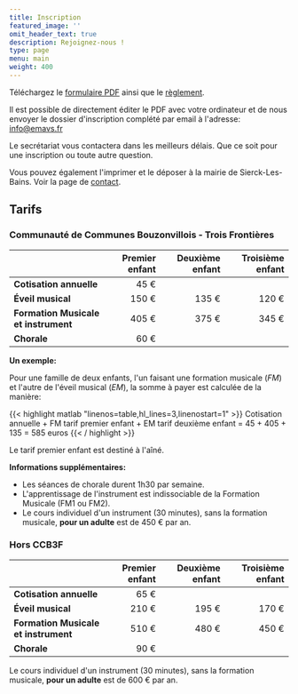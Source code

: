 ```yaml
---
title: Inscription
featured_image: ''
omit_header_text: true
description: Rejoignez-nous !
type: page
menu: main
weight: 400
---
```


Téléchargez le [formulaire PDF](/files/EMAVS-inscription-2022-2023.pdf) ainsi que le
[règlement](/files/EMAVS-reglement-interieur.pdf).

Il est possible de directement éditer le PDF avec votre ordinateur et de nous envoyer
le dossier d'inscription complété par email à l'adresse: info@emavs.fr

Le secrétariat vous contactera dans les meilleurs délais. Que ce soit pour une
inscription ou toute autre question.

Vous pouvez également l'imprimer et le déposer à la mairie de Sierck-Les-Bains.
Voir la page de [contact](/contact).  



## Tarifs

### Communauté de Communes Bouzonvillois - Trois Frontières

|                                       | Premier enfant |  Deuxième enfant |  Troisième enfant |
| :------------------------------------ | -------------: | ---------------: |-----------------: |
| **Cotisation annuelle**               |      45&nbsp;€ |                  |                   |
| **Éveil musical**                     |     150&nbsp;€ |       135&nbsp;€ |        120&nbsp;€ |
| **Formation Musicale et instrument**  |     405&nbsp;€ |       375&nbsp;€ |        345&nbsp;€ |
| **Chorale**                           |      60&nbsp;€ |                  |                   |


**Un exemple:**

Pour une famille de deux enfants, l'un faisant une formation musicale (*FM*) et
l'autre de l'éveil musical (*EM*), la somme à payer est calculée de la manière:

{{< highlight matlab "linenos=table,hl_lines=3,linenostart=1" >}}
Cotisation annuelle + FM tarif premier enfant + EM tarif deuxième enfant
= 45 + 405 + 135
= 585 euros
{{< / highlight >}}

Le tarif premier enfant est destiné à l'aîné.


**Informations supplémentaires:**

- Les séances de chorale durent 1h30 par semaine.
- L'apprentissage de l'instrument est indissociable de la Formation Musicale (FM1 ou FM2).
- Le cours individuel d'un instrument (30 minutes), sans la formation musicale,
**pour un adulte** est de 450&nbsp;€ par an.



### Hors CCB3F

|                                       | Premier enfant |  Deuxième enfant |  Troisième enfant |
| :------------------------------------ | -------------: | ---------------: |-----------------: |
| **Cotisation annuelle**               |      65&nbsp;€ |                  |                   |
| **Éveil musical**                     |     210&nbsp;€ |       195&nbsp;€ |        170&nbsp;€ |
| **Formation Musicale et instrument**  |     510&nbsp;€ |       480&nbsp;€ |        450&nbsp;€ |
| **Chorale**                           |      90&nbsp;€ |                  |                   |

Le cours individuel d'un instrument (30 minutes), sans la formation musicale,
**pour un adulte** est de 600&nbsp;€ par an.
